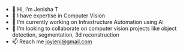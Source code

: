 - 👋 Hi, I’m Jenisha T
- 👀 I have expertise in Computer Vision
- 🌱 I’m currently working on Infrastructure Automation using AI
- 💞️ I’m looking to collaborate on computer vision projects like object detection, segmentation, 3d reconstruction
- 📫  Reach me joyjeni@gmail.com

<!---
joyjeni/joyjeni is a ✨ special ✨ repository because its `README.md` (this file) appears on your GitHub profile.
You can click the Preview link to take a look at your changes.
--->
